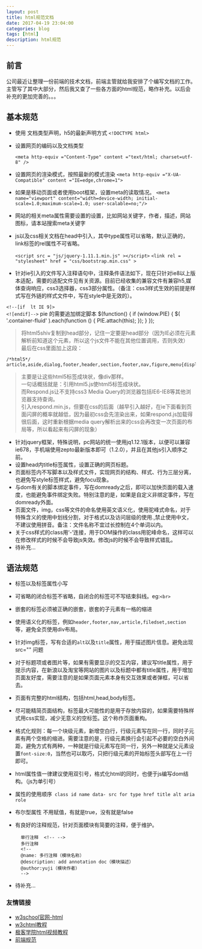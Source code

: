 ```yaml
---
layout: post
title: html规范文档
date: 2017-04-19 23:04:00
categories: blog
tags: [html]
description: html规范
---
```


## 前言

公司最近让整理一份前端的技术文档，前端主管就给我安排了个编写文档的工作。<br>
主管写了其中大部分，然后我又查了一些各方面的html规范，略作补充。以后会补充的更加完善的。。。

## 基本规范

* 使用<!Doctype html> 文档类型声明，h5的最新声明方式 `<!DOCTYPE html> `
* 设置网页的编码以及文档类型 <br>

	`<meta http-equiv ="Content-Type" content ="text/html; charset=utf-8" />`

* 设置网页的渲染模式，按照最新的模式渲染
	`<meta http-equiv ="X-UA-Compatible" content ="IE=edge,chrome=1">`
* 如果是移动页面或者使用boot框架，设置meta的读取情况。
	`<meta name="viewport" content="width=device-width; initial-scale=1.0;maximum-scale=1.0; user-scalable=no;"/>`
* 网站的相关meta属性需要设置的设置，比如网站关键字，作者，描述，网站图标，请本站搜索meta关键字
* js以及css相关文档在head中引入，其中type属性可以省略，默认正确的，link标签的rel属性不可省略。

    `<script src = "js/jquery-1.11.1.min.js" ></script>`
	`<link rel = "stylesheet" href = "css/bootstrap.min.css" >`

* 针对ie引入的文件写入注释语句中，注释条件语法如下，现在只针对ie8以上版本适配，需要的适配文件见有关资源。目前已经收集的兼容文件有兼容h5,媒体查询响应，css3选择器，css3部分属性。（备注：css3样式生效的前提是样式写在外链的样式文件中，写在style中是无效的）。

`<!--[if  lt IE 9]>`   
		<script src="//cdn.bootcss.com/html5shiv/3.7.2/html5shiv.min.js"></script>
		<script src="//cdn.bootcss.com/respond.js/1.4.2/respond.min.js"></script>
		<script src="../js/selectivizr.js"></script>
		<noscript><link rel="stylesheet" href="[fallback css]" /></noscript>
		<script src="../js/PIE.js"></script>
`<![endif]-->`
	pie 的需要追加绑定脚本
	$(function() {
		if (window.PIE) {
			$( '.container-fluid' ).each(function () {
				PIE.attach(this);
			});
		}
    });

   
> 将html5shiv复制到head部分，记住一定要是head部分（因为IE必须在元素解析前知道这个元素，所以这个js文件不能在其他位置调用，否则失效）<br>
> 最后在css里面加上这段：

	/*html5*/
	article,aside,dialog,footer,header,section,footer,nav,figure,menu{display:block}

> 主要是让这些html5标签成块状，像div那样。<br>
> 一句话概括就是：引用html5.js使html5标签成块状。<br>
> 而Respond.js让不支持css3 Media Query的浏览器包括IE6-IE8等其他浏览器支持查询。<br>
> 引入respond.min.js，但要在css的后面（越早引入越好，在ie下面看到页面闪屏的概率就越低，因为最初css会先渲染出来，如果respond.js加载得很后面，这时重新根据media query解析出来的css会再改变一次页面的布局等，所以看起来有闪屏的现象）


* 针对jquery框架，特殊说明，pc网站的统一使用jq1.12.1版本，以便可以兼容ie678，手机端使用zepto最新版本即可（1.2.0），并且在其他js引入顺序之前。
* 设置head内title标签属性，设置正确的网页标题。
* 页面标签内不写脚本以及样式文件，实现网页的结构、样式、行为三层分离，也避免写style标签样式，避免focu现象。
* 与dom有关的脚本绑定事件，写在domready之后，即可以加快页面的载入速度，也能避免事件绑定失败。特别注意的是，如果是自定义非绑定事件，写在domready外面。
* 页面文件，img，css等文件的命名使用英文语义化，使用驼峰式命名，对于特殊含义的使用中划线分割，对于格式以及访问层级的使用.,禁止使用中文，不建议使用拼音。备注：文件名称不宜过长控制在4个单词以内。
* 关于css样式的class用‘-’连接，用于DOM操作的class用驼峰命名，这样可以在修改样式的时候不会导致js失效。修改js的时候不会导致样式错乱。
* 待补充...


## 语法规范

* 标签以及标签属性小写
* 可省略的闭合标签不省略，自闭合的标签可不写结束斜线。eg:`<br>`
* 嵌套的标签必须被正确的嵌套，嵌套的子元素有一格的缩进
* 使用语义化的标签，例如`header,footer,nav,article,filedset,section`等，避免全页使用div布局。
* 针对img标签，写有合适的`alt`以及`title`属性，用于描述图片信息。避免出现src="" 问题
* 对于标题项或者图片等，如果有需要显示的交互内容，建议写title属性，用于提示内容，在新浪以及淘宝等网站的图片以及标题中都有title属性，用于增加页面友好度，需要注意的是如果页面元素本身有交互效果或者弹框，可以省去。
* 页面有完整的html结构，包括html,head,body标签。
* 尽可能精简页面结构，标签最大可能性的是用于存放内容的，如果需要特殊样式用css实现，减少无意义的空标签。这个称作页面重构。
* 格式化规则：每一个块级元素，新增空白行，行级元素写在同一行，同时子元素有两个空格的缩进。需要注意的是，行级元素换行会引起不必要的空白外间距，避免方式有两种，一种就是行级元素写在同一行，另外一种就是父元素设置`font-size:0`，当然也可以取巧，只把行级元素的开始标签头部写在上一行即可。
* html属性值一律建议使用双引号，格式化html的同时，也便于js编写dom结构。（js为单引号）
* 属性的使用顺序` class id name data- src for type href title alt aria role`
* 布尔型属性 不用赋值，有就是true，没有就是false
* 有良好的注释规范，针对页面模块有简要的注释，便于维护。


		单行注释  <!-- -->
		多行注释 
		<!--
		@name: 多行注释（模块名称）
		@description: add annotation doc（模块描述）
		@author:yuji（模块作者）
		-->

* 待补充...

###   友情链接
* [w3school官网-html](http://www.w3school.com.cn/html5/index.asp)
* [w3chtml教程](http://www.w3chtml.com/html5/course/)
* [极客学院html视频教程](http://search.jikexueyuan.com/course/?q=HTML5)
* [前端规范](http://front-end-standards.com/#24js)

